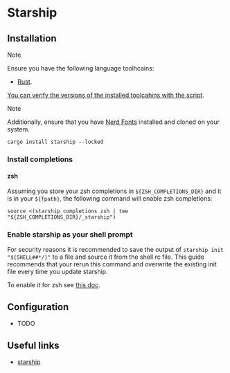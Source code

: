 # Starship

## Installation

> [!NOTE]
>
> Ensure you have the following language toolhcains:
> - [Rust](../system-setup/toolchains/rust/README.md).
>
> [You can verify the versions of the installed toolcahins with the script](../system-setup/toolchains/README.md#verify-versions-of-the-installed-toolchains).

> [!NOTE]
>
> Additionally, ensure that you have [Nerd Fonts](../system-setup/fonts.md#nerd-fonts) installed and cloned on your system.

```shell
cargo install starship --locked
```

### Install completions

#### zsh

Assuming you store your zsh completions in `${ZSH_COMPLETIONS_DIR}` and it is in your `${fpath}`, the following command will enable zsh completions:

```shell
source <(starship completions zsh | tee "${ZSH_COMPLETIONS_DIR}/_starship")
```

### Enable starship as your shell prompt

For security reasons it is recommended to save the output of `starship init "${SHELL##*/}"` to a file and source it from the shell rc file. This guide recommends that your rerun this command and overwrite the existing init file every time you update starship.

To enable it for zsh see [this doc](../zsh/README.md#starship).

## Configuration

- TODO

## Useful links

- [starship][starship]

[starship]: <https://starship.rs>
